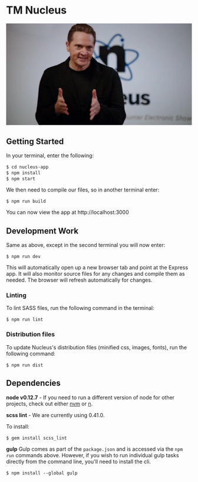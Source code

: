 # TM Nucleus

![alt tag](nucleus.jpg)

## Getting Started
In your terminal, enter the following:

```
$ cd nucleus-app
$ npm install
$ npm start
```

We then need to compile our files, so in another terminal enter:

```
$ npm run build
```
You can now view the app at http://localhost:3000

## Development Work
Same as above, except in the second terminal you will now enter:

```
$ npm run dev
```

This will automatically open up a new browser tab and point at the Express app. It will also monitor source files for any changes and compile them as needed. The browser will refresh automatically for changes.

### Linting
To lint SASS files, run the following command in the terminal:

```
$ npm run lint
```

### Distribution files
To update Nucleus's distribution files (minified css, images, fonts), run the following command:

```
$ npm run dist
```

## Dependencies
**node v0.12.7** - If you need to run a different version of node for other projects, check out either [nvm](https://www.npmjs.com/package/nvm) or [n](https://github.com/tj/n).

**scss lint** - We are currently using 0.41.0.

To install:

```
$ gem install scss_lint
```

**gulp**
Gulp comes as part of the `package.json` and is accessed via the `npm run` commands above. However, if you wish to run individual gulp tasks directly from the command line, you'll need to install the cli.

```
$ npm install --global gulp
```

